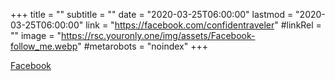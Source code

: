 +++
title = ""
subtitle = ""
date = "2020-03-25T06:00:00"
lastmod = "2020-03-25T06:00:00"
link = "https://facebook.com/confidentraveler"
#linkRel = ""
image = "https://rsc.youronly.one/img/assets/Facebook-follow_me.webp"
#metarobots = "noindex"
+++

[Facebook](https://facebook.com/confidentraveler "Facebook")
